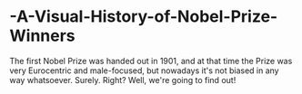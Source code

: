 # -A-Visual-History-of-Nobel-Prize-Winners
The first Nobel Prize was handed out in 1901, and at that time the Prize was very Eurocentric and male-focused, but nowadays it's not biased in any way whatsoever. Surely. Right?  Well, we're going to find out!
